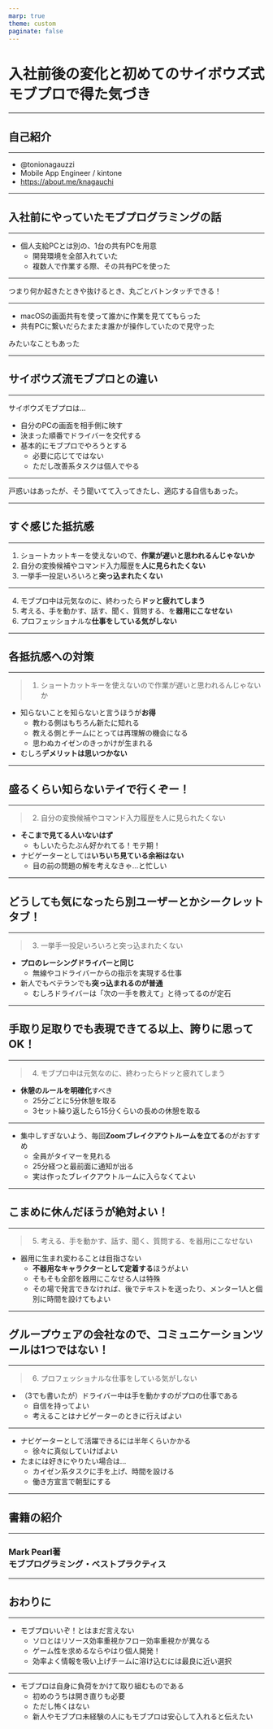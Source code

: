 ```yaml
---
marp: true
theme: custom
paginate: false
---
```

<!--
_class: top
_footer: "Copyright 2022 Cybozu, Inc. All rights reserved."
-->

# 入社前後の変化と初めてのサイボウズ式モブプロで得た気づき

---
<!--
_class: top
_footer: "Copyright 2022 Cybozu, Inc. All rights reserved."
-->

## 自己紹介

---
<!--
_class: normal
_header: "自己紹介"
_footer: "Copyright 2022 Cybozu, Inc. All rights reserved."
-->

* @tonionagauzzi
* Mobile App Engineer / kintone
* https://about.me/knagauchi

---
<!--
_class: top
_footer: "Copyright 2022 Cybozu, Inc. All rights reserved."
-->
## 入社前にやっていたモブプログラミングの話

---
<!--
_class: normal
_header: "入社前にやっていたモブプログラミングの話"
_footer: "Copyright 2022 Cybozu, Inc. All rights reserved."
-->

- 個人支給PCとは別の、1台の共有PCを用意
  - 開発環境を全部入れていた
  - 複数人で作業する際、その共有PCを使った

---
<!--
_class: normal
_header: "入社前にやっていたモブプログラミングの話"
_footer: "Copyright 2022 Cybozu, Inc. All rights reserved."
-->

つまり何か起きたときや抜けるとき、丸ごとバトンタッチできる！

---
<!--
_class: normal
_header: "入社前にやっていたモブプログラミングの話"
_footer: "Copyright 2022 Cybozu, Inc. All rights reserved."
-->

- macOSの画面共有を使って誰かに作業を見ててもらった
- 共有PCに繋いだらたまたま誰かが操作していたので見守った

みたいなこともあった

---
<!--
_class: top
_footer: "Copyright 2022 Cybozu, Inc. All rights reserved."
-->

## サイボウズ流モブプロとの違い

---
<!--
_class: normal
_header: "サイボウズ流モブプロとの違い"
_footer: "Copyright 2022 Cybozu, Inc. All rights reserved."
-->

サイボウズモブプロは…
- 自分のPCの画面を相手側に映す
- 決まった順番でドライバーを交代する
- 基本的にモブプロでやろうとする
  - 必要に応じてではない
  - ただし改善系タスクは個人でやる

---
<!--
_class: normal
_header: "サイボウズ流モブプロとの違い"
_footer: "Copyright 2022 Cybozu, Inc. All rights reserved."
-->

戸惑いはあったが、そう聞いてて入ってきたし、適応する自信もあった。

---
<!--
_class: top
_footer: "Copyright 2022 Cybozu, Inc. All rights reserved."
-->
## すぐ感じた抵抗感

---
<!--
_class: normal
_header: "感じた抵抗感"
_footer: "Copyright 2022 Cybozu, Inc. All rights reserved."
-->

1. ショートカットキーを使えないので、**作業が遅いと思われるんじゃないか**
2. 自分の変換候補やコマンド入力履歴を**人に見られたくない**
3. 一挙手一投足いろいろと**突っ込まれたくない**

---
<!--
_class: normal
_header: "感じた抵抗感"
_footer: "Copyright 2022 Cybozu, Inc. All rights reserved."
-->
4. モブプロ中は元気なのに、終わったら**ドッと疲れてしまう**
5. 考える、手を動かす、話す、聞く、質問する、を**器用にこなせない**
6. プロフェッショナルな**仕事をしている気がしない**

---
<!--
_class: top
_footer: "Copyright 2022 Cybozu, Inc. All rights reserved."
-->
## 各抵抗感への対策

---
<!--
_class: normal
_header: "1. ショートカットキーを使えないので作業が遅いと思われるんじゃないか"
_footer: "Copyright 2022 Cybozu, Inc. All rights reserved."
-->

> 1. ショートカットキーを使えないので作業が遅いと思われるんじゃないか

- 知らないことを知らないと言うほうが**お得**
  - 教わる側はもちろん新たに知れる
  - 教える側とチームにとっては再理解の機会になる
  - 思わぬカイゼンのきっかけが生まれる
- むしろ**デメリットは思いつかない**

---
<!--
_class: top
_footer: "Copyright 2022 Cybozu, Inc. All rights reserved."
-->
## 盛るくらい知らないテイで行くぞー！

---
<!--
_class: normal
_header: "2. 自分の変換候補やコマンド入力履歴を人に見られたくない"
_footer: "Copyright 2022 Cybozu, Inc. All rights reserved."
-->

> 2. 自分の変換候補やコマンド入力履歴を人に見られたくない

- **そこまで見てる人いないはず**
  - もしいたらたぶん好かれてる！モテ期！
- ナビゲーターとしては**いちいち見ている余裕はない**
  - 目の前の問題の解を考えなきゃ…と忙しい

---
<!--
_class: top
_footer: "Copyright 2022 Cybozu, Inc. All rights reserved."
-->
## どうしても気になったら別ユーザーとかシークレットタブ！

---
<!--
_class: normal
_header: "3. 一挙手一投足いろいろと突っ込まれたくない"
_footer: "Copyright 2022 Cybozu, Inc. All rights reserved."
-->

> 3. 一挙手一投足いろいろと突っ込まれたくない

- **プロのレーシングドライバーと同じ**
  - 無線やコドライバーからの指示を実現する仕事
- 新人でもベテランでも**突っ込まれるのが普通**
  - むしろドライバーは「次の一手を教えて」と待ってるのが定石

---
<!--
_class: top
_footer: "Copyright 2022 Cybozu, Inc. All rights reserved."
-->
## 手取り足取りでも表現できてる以上、誇りに思ってOK！

---
<!--
_class: normal
_header: "4. モブプロ中は元気なのに、終わったらドッと疲れてしまう"
_footer: "Copyright 2022 Cybozu, Inc. All rights reserved."
-->

> 4. モブプロ中は元気なのに、終わったらドッと疲れてしまう

- **休憩のルールを明確化**すべき
  - 25分ごとに5分休憩を取る
  - 3セット繰り返したら15分くらいの長めの休憩を取る

---
<!--
_class: normal
_header: "4. モブプロ中は元気なのに、終わったらドッと疲れてしまう"
_footer: "Copyright 2022 Cybozu, Inc. All rights reserved."
-->

- 集中しすぎないよう、毎回**Zoomブレイクアウトルームを立てる**のがおすすめ
  - 全員がタイマーを見れる
  - 25分経つと最前面に通知が出る
  - 実は作ったブレイクアウトルームに入らなくてよい

---
<!--
_class: top
_footer: "Copyright 2022 Cybozu, Inc. All rights reserved."
-->
## こまめに休んだほうが絶対よい！

---
<!--
_class: normal
_header: "5. 考える、手を動かす、話す、聞く、質問する、を器用にこなせない"
_footer: "Copyright 2022 Cybozu, Inc. All rights reserved."
-->

> 5. 考える、手を動かす、話す、聞く、質問する、を器用にこなせない

- 器用に生まれ変わることは目指さない
  - **不器用なキャラクターとして定着する**ほうがよい
  - そもそも全部を器用にこなせる人は特殊
  - その場で発言できなければ、後でテキストを送ったり、メンター1人と個別に時間を設けてもよい
---
<!--
_class: top
_footer: "Copyright 2022 Cybozu, Inc. All rights reserved."
-->
## グループウェアの会社なので、**コミュニケーションツール**は1つではない！

---
<!--
_class: normal
_header: "6. プロフェッショナルな仕事をしている気がしない"
_footer: "Copyright 2022 Cybozu, Inc. All rights reserved."
-->

> 6. プロフェッショナルな仕事をしている気がしない

- （3でも書いたが）ドライバー中は手を動かすのがプロの仕事である
  - 自信を持ってよい
  - 考えることはナビゲーターのときに行えばよい

---
<!--
_class: normal
_header: "6. プロフェッショナルな仕事をしている気がしない"
_footer: "Copyright 2022 Cybozu, Inc. All rights reserved."
-->

- ナビゲーターとして活躍できるには半年くらいかかる
  - 徐々に真似していけばよい
- たまには好きにやりたい場合は…
  - カイゼン系タスクに手を上げ、時間を設ける
  - 働き方宣言で朝型にする

---
<!--
_class: top
_footer: "Copyright 2022 Cybozu, Inc. All rights reserved."
-->
## 書籍の紹介

---
<!--
_class: top
_footer: "Copyright 2022 Cybozu, Inc. All rights reserved."
-->
### **Mark Pearl著<br />モブプログラミング・ベストプラクティス**

---
<!--
_class: top
_footer: "Copyright 2022 Cybozu, Inc. All rights reserved."
-->
## おわりに

---

<!--
_class: normal
_header: "おわりに"
_footer: "Copyright 2022 Cybozu, Inc. All rights reserved."
-->

- モブプロいいぞ！とはまだ言えない
  - ソロとはリソース効率重視かフロー効率重視かが異なる
  - ゲーム性を求めるならやはり個人開発！
  - 効率よく情報を吸い上げチームに溶け込むには最良に近い選択

---

<!--
_class: normal
_header: "おわりに"
_footer: "Copyright 2022 Cybozu, Inc. All rights reserved."
-->

- モブプロは自身に負荷をかけて取り組むものである
  - 初めのうちは開き直りも必要
  - ただし怖くはない
  - 新人やモブプロ未経験の人にもモブプロは安心して入れると伝えたい
